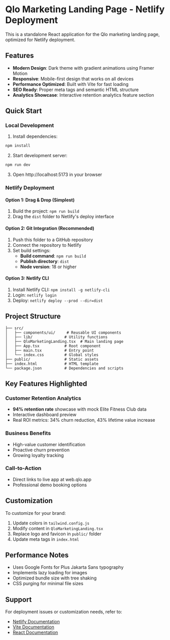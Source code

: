 # Qlo Marketing Landing Page - Netlify Deployment

This is a standalone React application for the Qlo marketing landing page, optimized for Netlify deployment.

## Features

- **Modern Design**: Dark theme with gradient animations using Framer Motion
- **Responsive**: Mobile-first design that works on all devices
- **Performance Optimized**: Built with Vite for fast loading
- **SEO Ready**: Proper meta tags and semantic HTML structure
- **Analytics Showcase**: Interactive retention analytics feature section

## Quick Start

### Local Development

1. Install dependencies:
```bash
npm install
```

2. Start development server:
```bash
npm run dev
```

3. Open http://localhost:5173 in your browser

### Netlify Deployment

#### Option 1: Drag & Drop (Simplest)
1. Build the project: `npm run build`
2. Drag the `dist` folder to Netlify's deploy interface

#### Option 2: Git Integration (Recommended)
1. Push this folder to a GitHub repository
2. Connect the repository to Netlify
3. Set build settings:
   - **Build command**: `npm run build`
   - **Publish directory**: `dist`
   - **Node version**: 18 or higher

#### Option 3: Netlify CLI
1. Install Netlify CLI: `npm install -g netlify-cli`
2. Login: `netlify login`
3. Deploy: `netlify deploy --prod --dir=dist`

## Project Structure

```
├── src/
│   ├── components/ui/     # Reusable UI components
│   ├── lib/              # Utility functions
│   ├── QloMarketingLanding.tsx  # Main landing page
│   ├── App.tsx           # Root component
│   ├── main.tsx          # Entry point
│   └── index.css         # Global styles
├── public/               # Static assets
├── index.html            # HTML template
└── package.json          # Dependencies and scripts
```

## Key Features Highlighted

### Customer Retention Analytics
- **94% retention rate** showcase with mock Elite Fitness Club data
- Interactive dashboard preview
- Real ROI metrics: 34% churn reduction, 43% lifetime value increase

### Business Benefits
- High-value customer identification
- Proactive churn prevention
- Growing loyalty tracking

### Call-to-Action
- Direct links to live app at web.qlo.app
- Professional demo booking options

## Customization

To customize for your brand:
1. Update colors in `tailwind.config.js`
2. Modify content in `QloMarketingLanding.tsx`
3. Replace logo and favicon in `public/` folder
4. Update meta tags in `index.html`

## Performance Notes

- Uses Google Fonts for Plus Jakarta Sans typography
- Implements lazy loading for images
- Optimized bundle size with tree shaking
- CSS purging for minimal file sizes

## Support

For deployment issues or customization needs, refer to:
- [Netlify Documentation](https://docs.netlify.com/)
- [Vite Documentation](https://vitejs.dev/)
- [React Documentation](https://react.dev/)